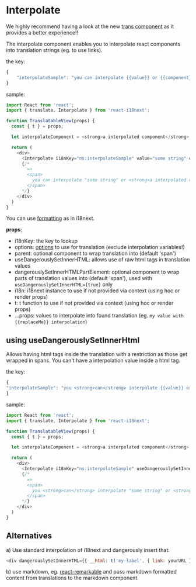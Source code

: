 # Interpolate

We highly recommend having a look at the new [trans component](trans-component.md) as it provides a better experience!!

The interpolate component enables you to interpolate react components into translation strings \(eg. to use links\).

the key:

```javascript
{
    "interpolateSample": "you can interpolate {{value}} or {{component}} via interpolate component!"
}
```

sample:

```javascript
import React from 'react';
import { translate, Interpolate } from 'react-i18next';

function TranslatableView(props) {
  const { t } = props;

  let interpolateComponent = <strong>a interpolated component</strong>;

  return (
    <div>
      <Interpolate i18nKey="ns:interpolateSample" value="some string" component={interpolateComponent} />
      {/*
        =>
        <span>
          you can interpolate "some string" or <strong>a interpolated component</strong> via interpolate component!
        </span>
      */}
    </div>
  )
}
```

You can use [formatting](https://www.i18next.com/formatting.html) as in i18next.

**props**:

* i18nKey: the key to lookup
* options: [options](http://i18next.com/docs/options/#t-options) to use for translation \(exclude interpolation variables!\)
* parent: optional component to wrap translation into \(default 'span'\)
* useDangerouslySetInnerHTML: allows use of raw html tags in translation values
* dangerouslySetInnerHTMLPartElement: optional component to wrap parts of translation values into \(default 'span'\), used with `useDangerouslySetInnerHTML={true}` only
* i18n: i18next instance to use if not provided via context \(using hoc or render props\)
* t: t function to use if not provided via context \(using hoc or render props\)
* ...props: values to interpolate into found translation \(eg. `my value with {{replaceMe}} interpolation`\)

## using useDangerouslySetInnerHtml

Allows having html tags inside the translation with a restriction as those get wrapped in spans. You can't have a interpolation value inside a html tag.

the key:

```javascript
{
"interpolateSample": "you <strong>can</strong> interpolate {{value}} or {{component}} via interpolate component!"
}
```

sample:

```javascript
import React from 'react';
import { translate, Interpolate } from 'react-i18next';

function TranslatableView(props) {
  const { t } = props;

  let interpolateComponent = <strong>a interpolated component</strong>;

  return (
    <div>
      <Interpolate i18nKey="ns:interpolateSample" useDangerouslySetInnerHTML={true} value="some string" component={interpolateComponent} />
      {/*
        =>
        <span>
          you <strong>can</strong> interpolate "some string" or <strong>a interpolated component</strong> via interpolate component!
        </span>
      */}
    </div>
  )
}
```

## Alternatives

a\) Use standard interpolation of i18next and dangerously insert that:

```javascript
<div dangerouslySetInnerHTML={{ __html: t('my-label', { link: yourURL }) }} />
```

b\) use markdown, eg. [react-remarkable](https://github.com/acdlite/react-remarkable) and pass markdown formatted content from translations to the markdown component.

